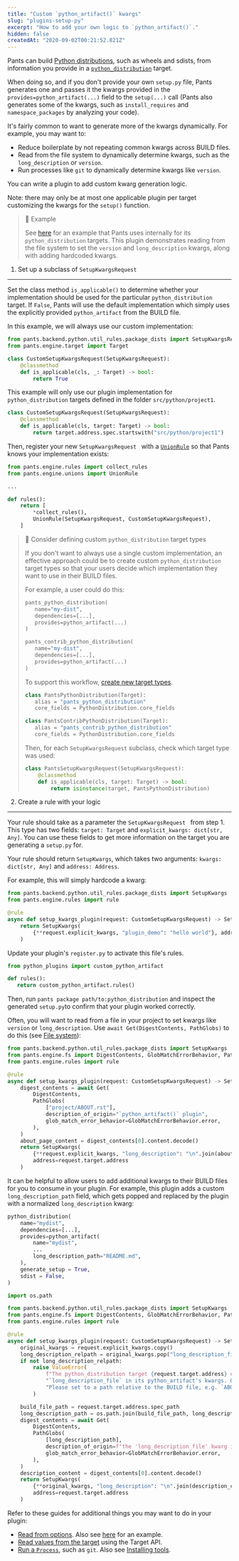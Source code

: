 ```yaml
---
title: "Custom `python_artifact()` kwargs"
slug: "plugins-setup-py"
excerpt: "How to add your own logic to `python_artifact()`."
hidden: false
createdAt: "2020-09-02T00:21:52.821Z"
---
```


Pants can build [Python distributions](doc:python-distributions), such as wheels and sdists, from information you provide in a [`python_distribution`](doc:reference-python_distribution) target.

When doing so, and if you don't provide your own `setup.py` file, Pants generates one and passes it the kwargs provided in the `provides=python_artifact(...)` field to the `setup(...)` call (Pants also generates some of the kwargs, such as `install_requires` and `namespace_packages` by analyzing your code).

It's fairly common to want to generate more of the kwargs dynamically. For example, you may want to:

- Reduce boilerplate by not repeating common kwargs across BUILD files.
- Read from the file system to dynamically determine kwargs, such as the `long_description` or `version`.
- Run processes like `git` to dynamically determine kwargs like `version`.

You can write a plugin to add custom kwarg generation logic.

Note: there may only be at most one applicable plugin per target customizing the kwargs for the `setup()` function.

> 📘 Example
>
> See [here](https://github.com/pantsbuild/pants/blob/master/pants-plugins/internal_plugins/releases/register.py) for an example that Pants uses internally for its `python_distribution` targets. This plugin demonstrates reading from the file system to set the `version` and `long_description` kwargs, along with adding hardcoded kwargs.

1. Set up a subclass of `SetupKwargsRequest`

---

Set the class method `is_applicable()` to determine whether your implementation should be used for the particular `python_distribution` target. If `False`, Pants will use the default implementation which simply uses the explicitly provided `python_artifact` from the BUILD file.

In this example, we will always use our custom implementation:

```python
from pants.backend.python.util_rules.package_dists import SetupKwargsRequest
from pants.engine.target import Target

class CustomSetupKwargsRequest(SetupKwargsRequest):
    @classmethod
    def is_applicable(cls, _: Target) -> bool:
        return True
```

This example will only use our plugin implementation for `python_distribution` targets defined in the folder `src/python/project1`.

```python
class CustomSetupKwargsRequest(SetupKwargsRequest):
    @classmethod
    def is_applicable(cls, target: Target) -> bool:
        return target.address.spec.startswith("src/python/project1")
```

Then, register your new `SetupKwargsRequest ` with a [`UnionRule`](doc:rules-api-unions) so that Pants knows your implementation exists:

```python
from pants.engine.rules import collect_rules
from pants.engine.unions import UnionRule

...

def rules():
    return [
      	*collect_rules(),
        UnionRule(SetupKwargsRequest, CustomSetupKwargsRequest),
    ]
```

> 📘 Consider defining custom `python_distribution` target types
>
> If you don't want to always use a single custom implementation, an effective approach could be to create custom `python_distribution` target types so that your users decide which implementation they want to use in their BUILD files.
>
> For example, a user could do this:
>
> ```python
> pants_python_distribution(
>    name="my-dist",
>    dependencies=[...],
>    provides=python_artifact(...)
> )
>
> pants_contrib_python_distribution(
>    name="my-dist",
>    dependencies=[...],
>    provides=python_artifact(...)
> )
> ```
>
> To support this workflow, [create new target types](doc:target-api-new-targets).
>
> ```python
> class PantsPythonDistribution(Target):
>    alias = "pants_python_distribution"
>    core_fields = PythonDistribution.core_fields
>
> class PantsContribPythonDistribution(Target):
>    alias = "pants_contrib_python_distribution"
>    core_fields = PythonDistribution.core_fields
> ```
>
> Then, for each `SetupKwargsRequest` subclass, check which target type was used:
>
> ```python
> class PantsSetupKwargsRequest(SetupKwargsRequest):
>     @classmethod
>     def is_applicable(cls, target: Target) -> bool:
>         return isinstance(target, PantsPythonDistribution)
> ```

2. Create a rule with your logic

---

Your rule should take as a parameter the `SetupKwargsRequest ` from step 1. This type has two fields: `target: Target` and `explicit_kwargs: dict[str, Any]`. You can use these fields to get more information on the target you are generating a `setup.py` for.

Your rule should return `SetupKwargs`, which takes two arguments: `kwargs: dict[str, Any]` and `address: Address`.

For example, this will simply hardcode a kwarg:

```python
from pants.backend.python.util_rules.package_dists import SetupKwargs
from pants.engine.rules import rule

@rule
async def setup_kwargs_plugin(request: CustomSetupKwargsRequest) -> SetupKwargs:
    return SetupKwargs(
        {**request.explicit_kwargs, "plugin_demo": "hello world"}, address=request.target.address
    )
```

Update your plugin's `register.py` to activate this file's rules.

```python pants-plugins/python_plugins/register.py
from python_plugins import custom_python_artifact

def rules():
   return custom_python_artifact.rules()
```

Then, run `pants package path/to:python_distribution` and inspect the generated `setup.py`to confirm that your plugin worked correctly.

Often, you will want to read from a file in your project to set kwargs like `version` or `long_description`. Use `await Get(DigestContents, PathGlobs)` to do this (see [File system](doc:rules-api-file-system)):

```python
from pants.backend.python.util_rules.package_dists import SetupKwargs
from pants.engine.fs import DigestContents, GlobMatchErrorBehavior, PathGlobs
from pants.engine.rules import rule

@rule
async def setup_kwargs_plugin(request: CustomSetupKwargsRequest) -> SetupKwargs:
    digest_contents = await Get(
        DigestContents,
        PathGlobs(
            ["project/ABOUT.rst"],
            description_of_origin="`python_artifact()` plugin",
            glob_match_error_behavior=GlobMatchErrorBehavior.error,
        ),
    )
    about_page_content = digest_contents[0].content.decode()
    return SetupKwargs(
        {**request.explicit_kwargs, "long_description": "\n".join(about_page_content)},
        address=request.target.address
    )
```

It can be helpful to allow users to add additional kwargs to their BUILD files for you to consume in your plugin. For example, this plugin adds a custom `long_description_path` field, which gets popped and replaced by the plugin with a normalized `long_description` kwarg:

```python
python_distribution(
    name="mydist",
    dependencies=[...],
    provides=python_artifact(
        name="mydist",
        ...
        long_description_path="README.md",
    ),
    generate_setup = True,
    sdist = False,
)
```

```python
import os.path

from pants.backend.python.util_rules.package_dists import SetupKwargs
from pants.engine.fs import DigestContents, GlobMatchErrorBehavior, PathGlobs
from pants.engine.rules import rule

@rule
async def setup_kwargs_plugin(request: CustomSetupKwargsRequest) -> SetupKwargs:
    original_kwargs = request.explicit_kwargs.copy()
    long_description_relpath = original_kwargs.pop("long_description_file", None)
    if not long_description_relpath:
        raise ValueError(
            f"The python_distribution target {request.target.address} did not include "
            "`long_description_file` in its python_artifact's kwargs. Our plugin requires this! "
            "Please set to a path relative to the BUILD file, e.g. `ABOUT.md`."
        )

    build_file_path = request.target.address.spec_path
    long_description_path = os.path.join(build_file_path, long_description_relpath)
    digest_contents = await Get(
        DigestContents,
        PathGlobs(
            [long_description_path],
            description_of_origin=f"the 'long_description_file' kwarg in {request.target.address}",
            glob_match_error_behavior=GlobMatchErrorBehavior.error,
        ),
    )
    description_content = digest_contents[0].content.decode()
    return SetupKwargs(
        {**original_kwargs, "long_description": "\n".join(description_content)},
        address=request.target.address
    )
```

Refer to these guides for additional things you may want to do in your plugin:

- [Read from options](doc:rules-api-subsystems). Also see [here](https://github.com/pantsbuild/pants/blob/master/pants-plugins/internal_plugins/releases/register.py) for an example.
- [Read values from the target](doc:rules-api-and-target-api) using the Target API.
- [Run a `Process`](doc:rules-api-process), such as `git`. Also see [Installing tools](doc:rules-api-installing-tools).
